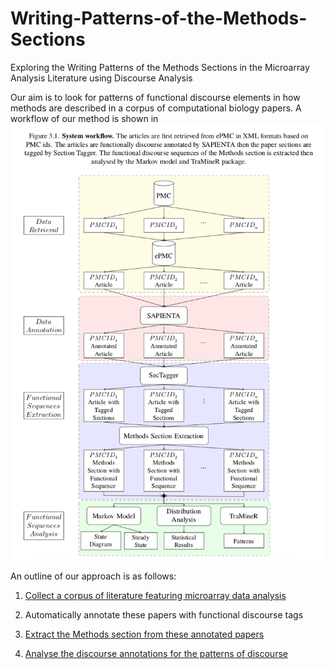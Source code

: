 # Writing-Patterns-of-the-Methods-Sections
Exploring the Writing Patterns of the Methods Sections in the Microarray Analysis Literature using Discourse Analysis

Our aim is to look for patterns of functional discourse elements in how methods are described in a corpus of computational biology papers. A workflow of our method is shown in ![Figure 3.1](https://github.com/ManalBah/Writing-Patterns-of-the-Methods-Sections/blob/main/Figure3_1.png)


An outline of our approach is as follows:
1. [Collect a corpus of literature featuring microarray data analysis](https://github.com/ManalBah/Fetch-Data-From-PMC)

2. Automatically annotate these papers with functional discourse tags 

3. [Extract the Methods section from these annotated papers](https://github.com/ManalBah/Fetch-Data-From-PMC)

4. [Analyse the discourse annotations for the patterns of discourse](https://github.com/ManalBah/DiscourseAnalysis)

